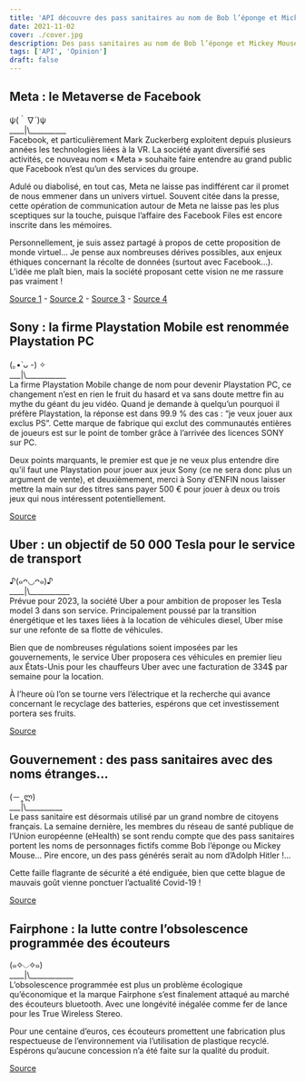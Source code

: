 ```yaml
---
title: 'API découvre des pass sanitaires au nom de Bob l’éponge et Mickey Mouse'
date: 2021-11-02
cover: ./cover.jpg
description: Des pass sanitaires au nom de Bob l’éponge et Mickey Mouse ? Mais qui a laissé son enfant trifouiller dans les ordinateurs du gouvernent ?!
tags: ['API', 'Opinion']
draft: false
---
```


## Meta : le Metaverse de Facebook
ψ(｀∇´)ψ        
\_\_\_\_|\\\_\_\_\_\_\_\_\_\_\_     
Facebook, et particulièrement Mark Zuckerberg exploitent depuis plusieurs années les technologies liées à la VR. La société ayant diversifié ses activités, ce nouveau nom « Meta » souhaite faire entendre au grand public que Facebook n’est qu’un des services du groupe.

Adulé ou diabolisé, en tout cas, Meta ne laisse pas indifférent car il promet de nous emmener dans un univers virtuel. Souvent citée dans la presse, cette opération de communication autour de Meta ne laisse pas les plus sceptiques sur la touche, puisque l’affaire des Facebook Files est encore inscrite dans les mémoires.

Personnellement, je suis assez partagé à propos de cette proposition de monde virtuel… Je pense aux nombreuses dérives possibles, aux enjeux éthiques concernant la récolte de données (surtout avec Facebook…). L’idée me plaît bien, mais la société proposant cette vision ne me rassure pas vraiment !

[Source 1](https://www.journaldugeek.com/dossier/de-la-sf-a-la-realite-comment-le-metaverse-de-facebook-veut-revolutionner-internet/) - [Source 2](https://www.theverge.com/2021/10/28/22745234/facebook-new-name-meta-metaverse-zuckerberg-rebrand) - [Source 3](https://www.futura-sciences.com/tech/actualites/facebook-facebook-devient-meta-94538/) - [Source 4](https://www.pcgamer.com/uk/the-metaverse-is-bullshit/) 

## Sony : la firme Playstation Mobile est renommée Playstation PC
(｡•̀ ᴗ -) ✧     
\_\_\_|\\\_\_\_\_\_\_\_\_\_\_\_     
La firme Playstation Mobile change de nom pour devenir Playstation PC, ce changement n’est en rien le fruit du hasard et va sans doute mettre fin au mythe du géant du jeu vidéo. Quand je demande à quelqu’un pourquoi il préfère Playstation, la réponse est dans 99.9 % des cas : “je veux jouer aux exclus PS”. Cette marque de fabrique qui exclut des communautés entières de joueurs est sur le point de tomber grâce à l’arrivée des licences SONY sur PC.

Deux points marquants, le premier est que je ne veux plus entendre dire qu’il faut une Playstation pour jouer aux jeux Sony (ce ne sera donc plus un argument de vente), et deuxièmement, merci à Sony d’ENFIN nous laisser mettre la main sur des titres sans payer 500 € pour jouer à deux ou trois jeux qui nous intéressent potentiellement.

[Source](https://www.theverge.com/2021/10/28/22750577/sony-playstation-pc-games-label-steam)

## Uber : un objectif de 50 000 Tesla pour le service de transport
♪(๑ᴖ◡ᴖ๑)♪    
\_\_\_\_|\\\_\_\_\_\_\_\_\_\_\_\_     
Prévue pour 2023, la société Uber a pour ambition de proposer les Tesla model 3 dans son service. Principalement poussé par la transition énergétique et les taxes liées à la location de véhicules diesel, Uber mise sur une refonte de sa flotte de véhicules.

Bien que de nombreuses régulations soient imposées par les gouvernements, le service Uber proposera ces véhicules en premier lieu aux États-Unis pour les chauffeurs Uber avec une facturation de 334$ par semaine pour la location.

À l’heure où l’on se tourne vers l’électrique et la recherche qui avance concernant le recyclage des batteries, espérons que cet investissement portera ses fruits.

[Source](https://www.theverge.com/2021/10/27/22747184/uber-tesla-rent-drivers-hertz-cost-2023)

## Gouvernement : des pass sanitaires avec des noms étranges…
(－‸ლ)      
\_\_\_|\\\_\_\_\_\_\_\_\_\_\_     
Le pass sanitaire est désormais utilisé par un grand nombre de citoyens français. La semaine dernière, les membres du réseau de santé publique de l’Union européenne (eHealth) se sont rendu compte que des pass sanitaires portent les noms de personnages fictifs comme Bob l’éponge ou Mickey Mouse… Pire encore, un des pass générés serait au nom d’Adolph Hitler !...

Cette faille flagrante de sécurité a été endiguée, bien que cette blague de mauvais goût vienne ponctuer l’actualité Covid-19 !

[Source](https://www.journaldugeek.com/2021/11/01/des-pass-sanitaires-europeens-au-nom-de-bob-leponge-et-dadolf-hitler/)

## Fairphone : la lutte contre l’obsolescence programmée des écouteurs
(๑✧◡✧๑)       
\_\_\_\_|\\\_\_\_\_\_\_\_\_\_\_\_\_       
L’obsolescence programmée est plus un problème écologique qu’économique et la marque Fairphone s’est finalement attaqué au marché des écouteurs bluetooth. Avec une longévité inégalée comme fer de lance pour les True Wireless Stereo.

Pour une centaine d’euros, ces écouteurs promettent une fabrication plus respectueuse de l’environnement via l’utilisation de plastique recyclé. Espérons qu’aucune concession n’a été faite sur la qualité du produit.

[Source](https://www.journaldugeek.com/2021/10/29/fairphone-veut-en-finir-avec-lobsolescence-programmee-avec-ses-ecouteurs/)